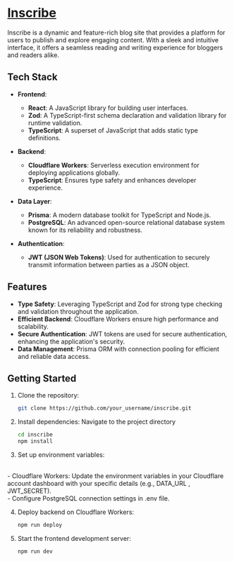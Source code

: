 # [Inscribe](https://inscribe-where-words-find-wings.vercel.app)

Inscribe is a dynamic and feature-rich blog site that provides a platform for users to publish and explore engaging content. With a sleek and intuitive interface, it offers a seamless reading and writing experience for bloggers and readers alike.

## Tech Stack

- **Frontend**:
  - **React**: A JavaScript library for building user interfaces.
  - **Zod**: A TypeScript-first schema declaration and validation library for runtime validation.
  - **TypeScript**: A superset of JavaScript that adds static type definitions.
  
- **Backend**:
  - **Cloudflare Workers**: Serverless execution environment for deploying applications globally.
  - **TypeScript**: Ensures type safety and enhances developer experience.
  
- **Data Layer**:
  - **Prisma**: A modern database toolkit for TypeScript and Node.js.
  - **PostgreSQL**: An advanced open-source relational database system known for its reliability and robustness.

- **Authentication**:
  - **JWT (JSON Web Tokens)**: Used for authentication to securely transmit information between parties as a JSON object.

## Features

- **Type Safety**: Leveraging TypeScript and Zod for strong type checking and validation throughout the application.
- **Efficient Backend**: Cloudflare Workers ensure high performance and scalability.
- **Secure Authentication**: JWT tokens are used for secure authentication, enhancing the application's security.
- **Data Management**: Prisma ORM with connection pooling for efficient and reliable data access.

## Getting Started

1. Clone the repository:

   ```bash
   git clone https://github.com/your_username/inscribe.git

2. Install dependencies:
Navigate to the project directory
    ```bash
    cd inscribe
    npm install
3. Set up environment variables:
<br/>
- Cloudflare Workers: Update the environment variables in your Cloudflare account       dashboard with your specific details (e.g., DATA_URL , JWT_SECRET). <br/>
- Configure PostgreSQL connection settings in .env file.

4. Deploy backend on Cloudflare Workers:
    ```bash
    npm run deploy
5. Start the frontend development server:
    ```bash
    npm run dev
<br/>

